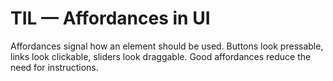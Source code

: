 # TIL — Affordances in UI

Affordances signal how an element should be used.
Buttons look pressable, links look clickable, sliders look draggable.
Good affordances reduce the need for instructions.
